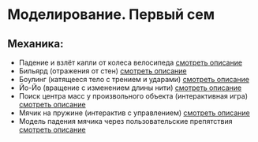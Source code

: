 # Моделирование. Первый сем

## Механика:

- Падение и взлёт капли от колеса велосипеда [смотреть описание](https://github.com/FITP-FOCST-1sem-y28/repo-template/tree/main/modeling-1#1-%D0%BF%D0%B0%D0%B4%D0%B5%D0%BD%D0%B8%D0%B5-%D0%B8-%D0%B2%D0%B7%D0%BB%D1%91%D1%82-%D0%BA%D0%B0%D0%BF%D0%BB%D0%B8-%D0%BE%D1%82-%D0%BA%D0%BE%D0%BB%D0%B5%D1%81%D0%B0-%D0%B2%D0%B5%D0%BB%D0%BE%D1%81%D0%B8%D0%BF%D0%B5%D0%B4%D0%B0)
- Бильярд (отражения от стен) [смотреть описание](https://github.com/FITP-FOCST-1sem-y28/repo-template/tree/main/modeling-1#1-%D0%BF%D0%B0%D0%B4%D0%B5%D0%BD%D0%B8%D0%B5-%D0%B8-%D0%B2%D0%B7%D0%BB%D1%91%D1%82-%D0%BA%D0%B0%D0%BF%D0%BB%D0%B8-%D0%BE%D1%82-%D0%BA%D0%BE%D0%BB%D0%B5%D1%81%D0%B0-%D0%B2%D0%B5%D0%BB%D0%BE%D1%81%D0%B8%D0%BF%D0%B5%D0%B4%D0%B0)
- Боулинг (катящееся тело с трением и ударами) [смотреть описание](https://github.com/FITP-FOCST-1sem-y28/repo-template/tree/main/modeling-1#3-%D0%B1%D0%BE%D1%83%D0%BB%D0%B8%D0%BD%D0%B3-%D0%BA%D0%B0%D1%82%D1%8F%D1%89%D0%B5%D0%B5%D1%81%D1%8F-%D1%82%D0%B5%D0%BB%D0%BE-%D1%81-%D1%82%D1%80%D0%B5%D0%BD%D0%B8%D0%B5%D0%BC-%D0%B8-%D1%83%D0%B4%D0%B0%D1%80%D0%B0%D0%BC%D0%B8)
- Йо-Йо (вращение с изменением длины нити) [смотреть описание](https://github.com/FITP-FOCST-1sem-y28/repo-template/tree/main/modeling-1#4-%D0%B9%D0%BE-%D0%B9%D0%BE-%D0%B2%D1%80%D0%B0%D1%89%D0%B5%D0%BD%D0%B8%D0%B5-%D1%81-%D0%B8%D0%B7%D0%BC%D0%B5%D0%BD%D0%B5%D0%BD%D0%B8%D0%B5%D0%BC-%D0%B4%D0%BB%D0%B8%D0%BD%D1%8B-%D0%BD%D0%B8%D1%82%D0%B8)
- Поиск центра масс у произвольного объекта (интерактивная игра) [смотреть описание](https://github.com/FITP-FOCST-1sem-y28/repo-template/tree/main/modeling-1#5-%D0%BF%D0%BE%D0%B8%D1%81%D0%BA-%D1%86%D0%B5%D0%BD%D1%82%D1%80%D0%B0-%D0%BC%D0%B0%D1%81%D1%81-%D1%83-%D0%BF%D1%80%D0%BE%D0%B8%D0%B7%D0%B2%D0%BE%D0%BB%D1%8C%D0%BD%D0%BE%D0%B3%D0%BE-%D0%BE%D0%B1%D1%8A%D0%B5%D0%BA%D1%82%D0%B0-%D0%B8%D0%BD%D1%82%D0%B5%D1%80%D0%B0%D0%BA%D1%82%D0%B8%D0%B2%D0%BD%D0%B0%D1%8F-%D0%B8%D0%B3%D1%80%D0%B0)
- Мячик на пружине (интерактив с управлением) [смотреть описание](https://github.com/FITP-FOCST-1sem-y28/repo-template/tree/main/modeling-1#6-%D0%BC%D1%8F%D1%87%D0%B8%D0%BA-%D0%BD%D0%B0-%D0%BF%D1%80%D1%83%D0%B6%D0%B8%D0%BD%D0%B5-%D0%B8%D0%BD%D1%82%D0%B5%D1%80%D0%B0%D0%BA%D1%82%D0%B8%D0%B2-%D1%81-%D1%83%D0%BF%D1%80%D0%B0%D0%B2%D0%BB%D0%B5%D0%BD%D0%B8%D0%B5%D0%BC)
- Модель падения мячика через пользовательские препятствия [смотреть описание](https://github.com/FITP-FOCST-1sem-y28/repo-template/tree/main/modeling-1#7-%D0%BC%D0%BE%D0%B4%D0%B5%D0%BB%D1%8C-%D0%BF%D0%B0%D0%B4%D0%B5%D0%BD%D0%B8%D1%8F-%D0%BC%D1%8F%D1%87%D0%B8%D0%BA%D0%B0-%D1%87%D0%B5%D1%80%D0%B5%D0%B7-%D0%BF%D0%BE%D0%BB%D1%8C%D0%B7%D0%BE%D0%B2%D0%B0%D1%82%D0%B5%D0%BB%D1%8C%D1%81%D0%BA%D0%B8%D0%B5-%D0%BF%D1%80%D0%B5%D0%BF%D1%8F%D1%82%D1%81%D1%82%D0%B2%D0%B8%D1%8F)
